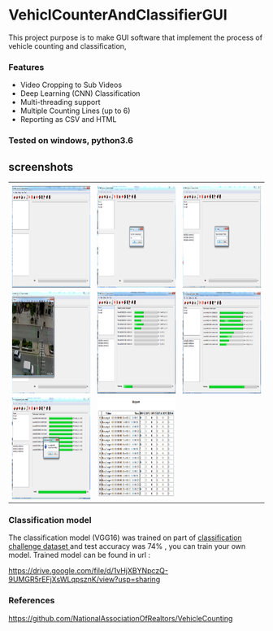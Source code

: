 # VehiclCounterAndClassifierGUI
This project purpose is to make GUI software that implement the process of vehicle counting and classification,
### Features
- Video Cropping to Sub Videos
- Deep Learning (CNN) Classification
- Multi-threading support
- Multiple Counting Lines (up to 6)
- Reporting as CSV and HTML
### Tested on windows, python3.6

## screenshots


<table>
  <tr>
    <td> </td>
     <td> </td>
     <td> </td>
  </tr>
  <tr>
    <td><img src="images/1.png" width=270 height=200></td>
    <td><img src="images/2.png" width=270 height=200></td>
    <td><img src="images/3.png" width=270 height=200></td>
  </tr>
   <tr>
    <td><img src="images/4.png" width=270 height=200></td>
    <td><img src="images/5.png" width=270 height=200></td>
    <td><img src="images/6.png" width=270 height=200></td>
  </tr>
   <tr>
    <td><img src="images/7.png" width=270 height=200></td>
    <td><img src="images/8.png" width=270 height=200></td>
    <td> </td>
  </tr>
 </table>

### Classification model 

The classification model (VGG16) was trained on part of  <a href='https://podoce.dinf.usherbrooke.ca/challenge/dataset/'> classification challenge dataset </a> and test accuracy was 74% , you can train your own model. 
Trained model can be found in url  :

https://drive.google.com/file/d/1vHjXBYNpczQ-9UMGR5rEFjXsWLqpsznK/view?usp=sharing
### References

https://github.com/NationalAssociationOfRealtors/VehicleCounting

